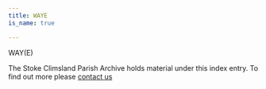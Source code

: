 ```yaml
---
title: WAYE
is_name: true

---
```


WAY(E)


The Stoke Climsland Parish Archive holds material under this index entry. To find out more please [contact us](/contact/)
